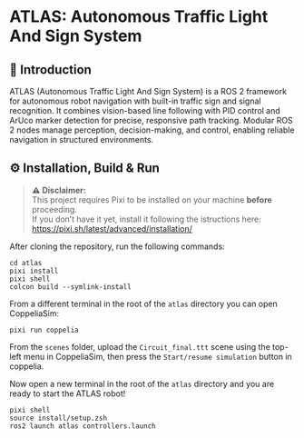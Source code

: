 # ATLAS: Autonomous Traffic Light And Sign System 

## 📃 Introduction

ATLAS (Autonomous Traffic Light And Sign System) is a ROS 2 framework for autonomous robot navigation with built-in traffic sign and signal recognition. It combines vision-based line following with PID control and ArUco marker detection for precise, responsive path tracking. Modular ROS 2 nodes manage perception, decision-making, and control, enabling reliable navigation in structured environments.  

## ⚙️ Installation, Build & Run

> **⚠️ Disclaimer:**  
> This project requires Pixi to be installed on your machine **before** proceeding.  
> If you don’t have it yet, install it following the istructions here: https://pixi.sh/latest/advanced/installation/

After cloning the repository, run the following commands:

```
cd atlas
pixi install
pixi shell
colcon build --symlink-install
```

From a different terminal in the root of the `atlas` directory you can open CoppeliaSim:

```
pixi run coppelia
```

From the `scenes` folder, upload the `Circuit_final.ttt` scene using the top-left menu in CoppeliaSim, then press the `Start/resume simulation` button in coppelia.

Now open a new terminal in the root of the `atlas` directory and you are ready to start the ATLAS robot!

```
pixi shell
source install/setup.zsh
ros2 launch atlas controllers.launch
```
